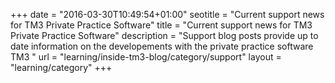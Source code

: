 +++
date = "2016-03-30T10:49:54+01:00"
seotitle = "Current support news for TM3 Private Practice Software"
title = "Current support news for TM3 Private Practice Software"
description = "Support blog posts provide up to date information on the developements with the private practice software TM3 "
url = "learning/inside-tm3-blog/category/support"
layout = "learning/category"
+++